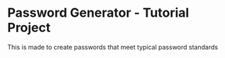 # Password Generator - Tutorial Project
This is made to create passwords that meet typical password standards
